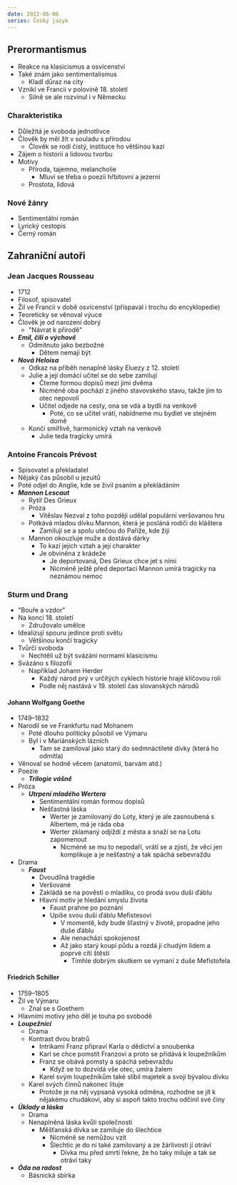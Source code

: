 ```yaml
---
date: 2022-06-06
series: Český jazyk
---
```


## Prerormantismus
- Reakce na klasicismus a osvícenství
- Také znám jako sentimentalismus
    - Kladl důraz na city
- Vznikl ve Francii v polovině 18. století
    - Silně se ale rozvinul i v Německu
### Charakteristika
- Důležitá je svoboda jednotlivce
- Člověk by měl žít v souladu s přírodou
    - Člověk se rodí čistý, instituce ho většinou kazí
- Zájem o historii a lidovou tvorbu
- Motivy
    - Příroda, tajemno, melancholie
        - Mluví se třeba o poezii hřbitovní a jezerní
    - Prostota, lidová
### Nové žánry
- Sentimentální román
- Lyrický cestopis
- Černý román

## Zahraniční autoři
### Jean Jacques Rousseau
- 1712 
- Filosof, spisovatel
- Žil ve Francii v době osvícenství (příspaval i trochu do encyklopedie)
- Teoreticky se věnoval výuce
- Člověk je od narození dobrý
    - "Návrat k přírodě"
- **_Emil, čili o výchově_**
    - Odmítnuto jako bezbožné
        - Dětem nemají být
- **_Nová Heloisa_**
    - Odkaz na příběh nenaplně lásky Eluezy z 12. století
    - Julie a její domácí učitel se do sebe zamilují
        - Čteme formou dopisů mezi jimi dvěma
        - Nicméně oba pochází z jiného stavovského stavu, takže jim to otec nepovolí
        - Učitel odjede na cesty, ona se vdá a bydlí na venkově
            - Poté, co se učitel vrátí, nabídneme mu bydlet ve stejném domě
    - Končí smířlivě, harmonický vztah na venkově
        - Julie teda tragicky umírá

### Antoine Francois Prévost
- Spisovatel a překladatel
- Nějaký čas působil u jezuitů
- Poté odjel do Anglie, kde se živil psaním a překládáním
- **_Mannon Lescaut_**
    - Rytíř Des Grieux
    - Próza
        - Vítěslav Nezval z toho později udělal populární veršovanou hru
    - Potkává mladou dívku Mannon, která je posláná rodiči do kláštera
        - Zamilují se a spolu utečou do Paříže, kde žijí
    - Mannon okouzluje muže a dostává dárky
        - To kazí jejich vztah a její charakter
        -  Je obviněna z krádeže
            -  Je deportovaná, Des Grieux chce jet s ními
            -  Nicméně ještě před deportací Mannon umírá tragicky na neznámou nemoc

### Sturm und Drang
- "Bouře a vzdor"
- Na konci 18. století
    - Združovalo umělce
- Idealizují spouru jedince proti světu
    - Většinou končí tragicky
- Tvůrčí svoboda
    - Nechtěli už být svázáni normami klasicismu
- Svázáno s filozofií
    - Například Johann Herder
        - Každý národ prý v určitých cyklech historie hrajé klíčovou roli
        - Podle něj nastává v 19. století čas slovanských národů

#### Johann Wolfgang Goethe
- 1749–1832
- Narodil se ve Frankfurtu nad Mohanem
    - Poté dlouho politicky působil ve Výmaru
    - Byl i v Mariánských lázních
        - Tam se zamiloval jako starý do sedmnáctileté dívky (která ho odmítla)
- Věnoval se hodně věcem (anatomii, barvám atd.)
- Poezie
    - **_Trilogie vášně_**
- Próza
    - **_Utrpení mladého Wertera_**
        - Sentimentální román formou dopisů
        - Nešťastná láska
            - Werter je zamilovaný do Loty, který je ale zasnoubená s Albertem, má je ráda oba
            - Werter zklamaný odjíždí z města a snaží se na Lotu zapomenout
                - Nicméně se mu to nepodaří, vrátí se a zjistí, že věci jen komplikuje a je nešťastný a tak spáchá sebevraždu
- Drama
    - **_Faust_**
        - Dvoudílná tragédie
        - Veršované
        - Zakládá se na pověsti o mladíku, co prodá svou duši ďáblu
        - Hlavní motiv je hledání smyslu života
            - Faust prahne po poznání
            - Upíše svou duši ďáblu Mefistesovi
                - V momentě, kdy bude šťastný v životě, propadne jeho duše ďáblu
                - Ale nenachází spokojenost
                - Až jako starý koupí půdu a rozdá jí chudým lidem a poprvé cítí štěstí
                    - Tímhle dobrým skutkem se vymaní z duše Mefistofela

#### Friedrich Schiller
- 1759–1805
- Žil ve Výmaru
    - Znal se s Goethem
- Hlavními motivy jeho děl je touha po svobodě
- **_Loupežnící_**
    - Drama
    - Kontrast dvou bratrů
        - Intrikami Franz připraví Karla o dědictví a snoubenka
        - Karl se chce pomstít Franzovi a proto se přidává k loupežníkům
        - Franz se obává pomsty a spáchá sebevraždu
            - Když se to dozvídá vše otec, umíra žalem
        - Karel svým loupežníkům také slíbil majetek a svojí bývalou dívku
    - Karel svých činnů nakonec lituje
        - Protože je na něj vypsaná vysoká odměna, rozhodne se jít k nějakému chudákovi, aby si aspoň takto trochu odčinil své činy
- **_Úklady a láska_**
    - Drama
    - Nenaplněná láska kvůli společnosti
        - Měšťanská dívka se zamiluje do šlechtice
            - Nicméně se nemůžou vzít
            - Šlechtic je do ní také zamilovaný a ze žárlivosti jí otráví
                - Dívka mu před smrtí řekne, že ho taky miluje a tak se otráví taky
- **_Óda na radost_**
    - Básnická sbírka